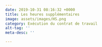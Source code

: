 ```yaml
---
date: 2019-10-31 08:16:32 +0000
title: Les heures supplémentaires
image: assets/images/HS.png
category: Exécution du contrat de travail
alt-tag: ''
meta-desc: ''

---
```

